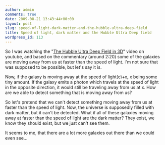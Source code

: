 ```yaml
---
author: admin
comments: true
date: 2009-08-21 13:43:44+00:00
layout: post
slug: speed-of-light-dark-matter-and-the-hubble-ultra-deep-field
title: Speed of light, dark matter and the Hubble Ultra Deep field
wordpress_id: 113
---
```


So I was watching the "[The Hubble Ultra Deep Field in 3D](http://www.youtube.com/watch?v=oAVjF_7ensg)" video on youtube, and based on the commentary (around 2:20) some of the galaxies are moving away from us at faster than the speed of light. I'm not sure that was supposed to be possible, but let's say it is.

Now, if the galaxy is moving away at the speed of light(c)+x, x being some tiny amount. If the galaxy emits a photon which travels at the speed of light in the opposite direction, it would still be traveling away from us at x. How are we able to detect something that is moving away from us?

So let's pretend that we can't detect something moving away from us at faster than the speed of light. Now, the universe is supposedly filled with dark matter, but it can't be detected. What if all of these galaxies moving away at faster than the speed of light are the dark matter? They exist, we know they should exist, but we just can't see them.

It seems to me, that there are a lot more galaxies out there than we could even see...
